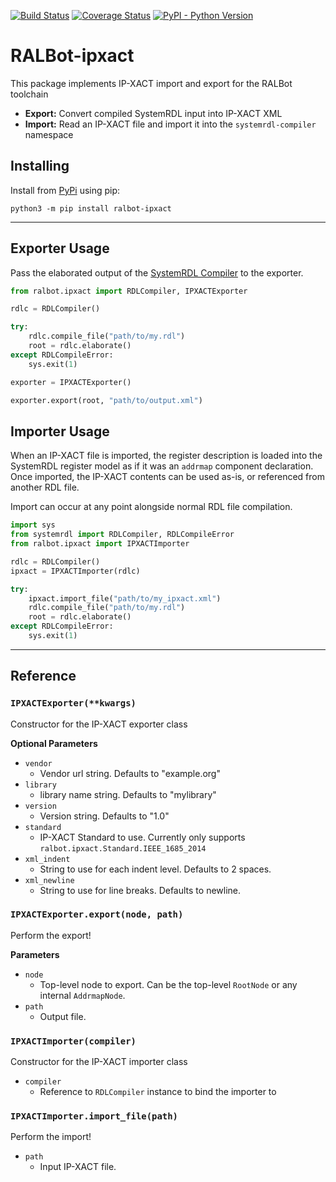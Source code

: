 [![Build Status](https://travis-ci.org/SystemRDL/RALBot-ipxact.svg?branch=master)](https://travis-ci.org/SystemRDL/RALBot-ipxact)
[![Coverage Status](https://coveralls.io/repos/github/SystemRDL/RALBot-ipxact/badge.svg?branch=master)](https://coveralls.io/github/SystemRDL/RALBot-ipxact?branch=master)
[![PyPI - Python Version](https://img.shields.io/pypi/pyversions/ralbot-ipxact.svg)](https://pypi.org/project/ralbot-ipxact)

# RALBot-ipxact
This package implements IP-XACT import and export for the RALBot toolchain

- **Export:** Convert compiled SystemRDL input into IP-XACT XML
- **Import:** Read an IP-XACT file and import it into the `systemrdl-compiler` namespace

## Installing
Install from [PyPi](https://pypi.org/project/ralbot-ipxact) using pip:

    python3 -m pip install ralbot-ipxact

--------------------------------------------------------------------------------

## Exporter Usage
Pass the elaborated output of the [SystemRDL Compiler](http://systemrdl-compiler.readthedocs.io)
to the exporter.

```python
from ralbot.ipxact import RDLCompiler, IPXACTExporter

rdlc = RDLCompiler()

try:
    rdlc.compile_file("path/to/my.rdl")
    root = rdlc.elaborate()
except RDLCompileError:
    sys.exit(1)

exporter = IPXACTExporter()

exporter.export(root, "path/to/output.xml")
```

## Importer Usage
When an IP-XACT file is imported, the register description is loaded into the
SystemRDL register model as if it was an `addrmap` component declaration.
Once imported, the IP-XACT contents can be used as-is, or referenced from
another RDL file.

Import can occur at any point alongside normal RDL file compilation.

```python
import sys
from systemrdl import RDLCompiler, RDLCompileError
from ralbot.ipxact import IPXACTImporter

rdlc = RDLCompiler()
ipxact = IPXACTImporter(rdlc)

try:
    ipxact.import_file("path/to/my_ipxact.xml")
    rdlc.compile_file("path/to/my.rdl")
    root = rdlc.elaborate()
except RDLCompileError:
    sys.exit(1)
```
--------------------------------------------------------------------------------

## Reference

### `IPXACTExporter(**kwargs)`
Constructor for the IP-XACT exporter class

**Optional Parameters**

* `vendor`
    * Vendor url string. Defaults to "example.org"
* `library`
    * library name string. Defaults to "mylibrary"
* `version`
    * Version string. Defaults to "1.0"
* `standard`
    * IP-XACT Standard to use. Currently only supports `ralbot.ipxact.Standard.IEEE_1685_2014`
* `xml_indent`
    * String to use for each indent level. Defaults to 2 spaces.
* `xml_newline`
    * String to use for line breaks. Defaults to newline.

### `IPXACTExporter.export(node, path)`
Perform the export!

**Parameters**

* `node`
    * Top-level node to export. Can be the top-level `RootNode` or any internal `AddrmapNode`.
* `path`
    * Output file.

### `IPXACTImporter(compiler)`
Constructor for the IP-XACT importer class

* `compiler`
    * Reference to `RDLCompiler` instance to bind the importer to

### `IPXACTImporter.import_file(path)`
Perform the import!

* `path`
    * Input IP-XACT file.
